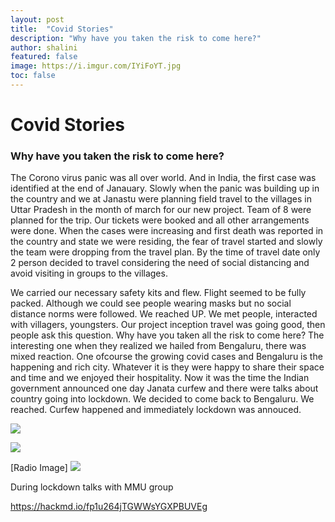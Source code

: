 ```yaml
---
layout: post
title:  "Covid Stories"
description: "Why have you taken the risk to come here?"
author: shalini
featured: false
image: https://i.imgur.com/IYiFoYT.jpg
toc: false
---
```


# Covid Stories

### Why have you taken the risk to come here?

The Corono virus panic was all over world. And in India, the first case was identified at the end of Janauary. Slowly when the panic was building up in the country and we at Janastu were planning field travel to the villages in Uttar Pradesh in the month of march for our new project. Team of 8 were planned for the trip. Our tickets were booked and all other arrangements were done. When the cases were increasing and first death was reported in the country and state we were residing, the fear of travel started and slowly the team were dropping from the travel plan. By the time of travel date only 2 person decided to travel considering the need of social distancing and avoid visiting in groups to the villages. 

We carried our necessary safety kits and flew. Flight seemed to be fully packed. Although we could see people wearing masks but no social distance norms were followed. We reached UP. We met people, interacted with villagers, youngsters. Our project inception travel was going good, then people ask this question. Why have you taken all the risk to come here? The interesting one when they realized we hailed from Bengaluru, there was mixed reaction. One ofcourse the growing covid cases and Bengaluru is the happening and rich city. Whatever it is they were happy to share their space and time and we enjoyed their hospitality. Now it was the time the Indian government announced one day Janata curfew and there were talks about country going into lockdown. We decided to come back to Bengaluru. We reached. Curfew happened and immediately lockdown was annouced. 

![](https://i.imgur.com/LqkBOsn.jpg)

![](https://i.imgur.com/yz97VBu.jpg)

[Radio Image]
![](https://i.imgur.com/IYiFoYT.jpg)



During lockdown talks with MMU group

https://hackmd.io/fp1u264jTGWWsYGXPBUVEg

